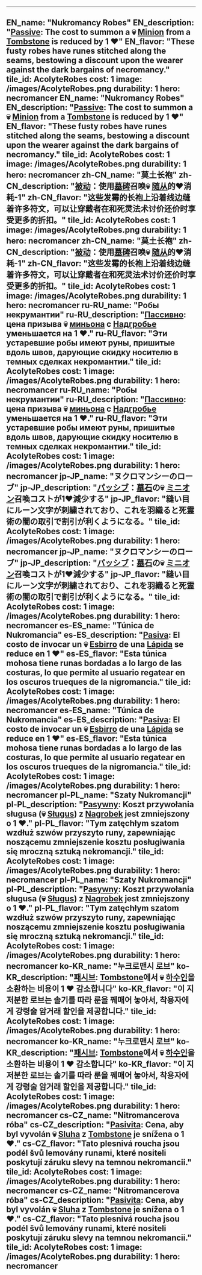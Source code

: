 ---

EN_name: "Nukromancy Robes"
EN_description: "<u>Passive</u>: The cost to summon a 💀 <u>Minion</u> from a <a href = '../en/items#Tombstone'>Tombstone</a> is reduced by 1 ❤️"
EN_flavor: "These fusty robes have runes stitched along the seams, bestowing a discount upon the wearer against the dark bargains of necromancy."
tile_id: AcolyteRobes
cost: 1
image: /images/AcolyteRobes.png
durability: 1
hero: necromancer
EN_name: "Nukromancy Robes"
EN_description: "<u>Passive</u>: The cost to summon a 💀 <u>Minion</u> from a <a href = '../en/items#Tombstone'>Tombstone</a> is reduced by 1 ❤️"
EN_flavor: "These fusty robes have runes stitched along the seams, bestowing a discount upon the wearer against the dark bargains of necromancy."
tile_id: AcolyteRobes
cost: 1
image: /images/AcolyteRobes.png
durability: 1
hero: necromancer
zh-CN_name: "莫土长袍"
zh-CN_description: "<u>被动</u>：使用<a href = '../zh_cn/items#Tombstone'>墓碑</a>召唤💀 <u>随从</u>的❤️消耗-1"
zh-CN_flavor: "这些发霉的长袍上沿着线边缝着许多符文，可以让穿戴者在和死灵法术讨价还价时享受更多的折扣。"
tile_id: AcolyteRobes
cost: 1
image: /images/AcolyteRobes.png
durability: 1
hero: necromancer
zh-CN_name: "莫土长袍"
zh-CN_description: "<u>被动</u>：使用<a href = '../zh_cn/items#Tombstone'>墓碑</a>召唤💀 <u>随从</u>的❤️消耗-1"
zh-CN_flavor: "这些发霉的长袍上沿着线边缝着许多符文，可以让穿戴者在和死灵法术讨价还价时享受更多的折扣。"
tile_id: AcolyteRobes
cost: 1
image: /images/AcolyteRobes.png
durability: 1
hero: necromancer
ru-RU_name: "Робы некрумантии"
ru-RU_description: "<u>Пассивно</u>: цена призыва 💀 <u>миньона</u> с <a href = '../ru_ru/items#Tombstone'>Надгробье</a> уменьшается на 1 ❤️."
ru-RU_flavor: "Эти устаревшие робы имеют руны, пришитые вдоль швов, дарующие скидку носителю в темных сделках некромантии."
tile_id: AcolyteRobes
cost: 1
image: /images/AcolyteRobes.png
durability: 1
hero: necromancer
ru-RU_name: "Робы некрумантии"
ru-RU_description: "<u>Пассивно</u>: цена призыва 💀 <u>миньона</u> с <a href = '../ru_ru/items#Tombstone'>Надгробье</a> уменьшается на 1 ❤️."
ru-RU_flavor: "Эти устаревшие робы имеют руны, пришитые вдоль швов, дарующие скидку носителю в темных сделках некромантии."
tile_id: AcolyteRobes
cost: 1
image: /images/AcolyteRobes.png
durability: 1
hero: necromancer
jp-JP_name: "ヌクロマンシーのローブ"
jp-JP_description: "<u>パッシブ</u>：<a href = '../jp_jp/items#Tombstone'>墓石</a>の💀 <u>ミニオン</u>召喚コストが1❤️減少する"
jp-JP_flavor: "縫い目にルーン文字が刺繍されており、これを羽織ると死霊術の闇の取引で割引が利くようになる。"
tile_id: AcolyteRobes
cost: 1
image: /images/AcolyteRobes.png
durability: 1
hero: necromancer
jp-JP_name: "ヌクロマンシーのローブ"
jp-JP_description: "<u>パッシブ</u>：<a href = '../jp_jp/items#Tombstone'>墓石</a>の💀 <u>ミニオン</u>召喚コストが1❤️減少する"
jp-JP_flavor: "縫い目にルーン文字が刺繍されており、これを羽織ると死霊術の闇の取引で割引が利くようになる。"
tile_id: AcolyteRobes
cost: 1
image: /images/AcolyteRobes.png
durability: 1
hero: necromancer
es-ES_name: "Túnica de Nukromancia"
es-ES_description: "<u>Pasiva</u>: El costo de invocar un 💀 <u>Esbirro</u> de una <a href = '../es_es/items#Tombstone'>Lápida</a> se reduce en 1 ❤️"
es-ES_flavor: "Esta túnica mohosa tiene runas bordadas a lo largo de las costuras, lo que permite al usuario regatear en los oscuros trueques de la nigromancia."
tile_id: AcolyteRobes
cost: 1
image: /images/AcolyteRobes.png
durability: 1
hero: necromancer
es-ES_name: "Túnica de Nukromancia"
es-ES_description: "<u>Pasiva</u>: El costo de invocar un 💀 <u>Esbirro</u> de una <a href = '../es_es/items#Tombstone'>Lápida</a> se reduce en 1 ❤️"
es-ES_flavor: "Esta túnica mohosa tiene runas bordadas a lo largo de las costuras, lo que permite al usuario regatear en los oscuros trueques de la nigromancia."
tile_id: AcolyteRobes
cost: 1
image: /images/AcolyteRobes.png
durability: 1
hero: necromancer
pl-PL_name: "Szaty Nukromancji"
pl-PL_description: "<u>Pasywny</u>: Koszt przywołania sługusa (💀 <u>Sługus</u>) z <a href = '../pl_pl/items#Tombstone'>Nagrobek</a> jest zmniejszony o 1 ❤️."
pl-PL_flavor: "Tym zatęchłym szatom wzdłuż szwów przyszyto runy, zapewniając noszącemu zmniejszenie kosztu posługiwania się mroczną sztuką nekromancji."
tile_id: AcolyteRobes
cost: 1
image: /images/AcolyteRobes.png
durability: 1
hero: necromancer
pl-PL_name: "Szaty Nukromancji"
pl-PL_description: "<u>Pasywny</u>: Koszt przywołania sługusa (💀 <u>Sługus</u>) z <a href = '../pl_pl/items#Tombstone'>Nagrobek</a> jest zmniejszony o 1 ❤️."
pl-PL_flavor: "Tym zatęchłym szatom wzdłuż szwów przyszyto runy, zapewniając noszącemu zmniejszenie kosztu posługiwania się mroczną sztuką nekromancji."
tile_id: AcolyteRobes
cost: 1
image: /images/AcolyteRobes.png
durability: 1
hero: necromancer
ko-KR_name: "누크로맨시 로브"
ko-KR_description: "<u>패시브</u>: <a href = '../ko_kr/items#Tombstone'>Tombstone</a>에서 💀 <u>하수인</u>을 소환하는 비용이 1 ❤️ 감소합니다"
ko-KR_flavor: "이 지저분한 로브는 솔기를 따라 룬을 꿰매어 놓아서, 착용자에게 강령술 암거래 할인을 제공합니다."
tile_id: AcolyteRobes
cost: 1
image: /images/AcolyteRobes.png
durability: 1
hero: necromancer
ko-KR_name: "누크로맨시 로브"
ko-KR_description: "<u>패시브</u>: <a href = '../ko_kr/items#Tombstone'>Tombstone</a>에서 💀 <u>하수인</u>을 소환하는 비용이 1 ❤️ 감소합니다"
ko-KR_flavor: "이 지저분한 로브는 솔기를 따라 룬을 꿰매어 놓아서, 착용자에게 강령술 암거래 할인을 제공합니다."
tile_id: AcolyteRobes
cost: 1
image: /images/AcolyteRobes.png
durability: 1
hero: necromancer
cs-CZ_name: "Nitromancerova róba"
cs-CZ_description: "<u>Pasivita</u>: Cena, aby byl vyvolán 💀 <u>Sluha</u> z <a href = '../cs_cz/items#Tombstone'>Tombstone</a> je snížena o 1 ❤️."
cs-CZ_flavor: "Tato plesnivá roucha jsou podél švů lemovány runami, které nositeli poskytují záruku slevy na temnou nekromancii."
tile_id: AcolyteRobes
cost: 1
image: /images/AcolyteRobes.png
durability: 1
hero: necromancer
cs-CZ_name: "Nitromancerova róba"
cs-CZ_description: "<u>Pasivita</u>: Cena, aby byl vyvolán 💀 <u>Sluha</u> z <a href = '../cs_cz/items#Tombstone'>Tombstone</a> je snížena o 1 ❤️."
cs-CZ_flavor: "Tato plesnivá roucha jsou podél švů lemovány runami, které nositeli poskytují záruku slevy na temnou nekromancii."
tile_id: AcolyteRobes
cost: 1
image: /images/AcolyteRobes.png
durability: 1
hero: necromancer
---